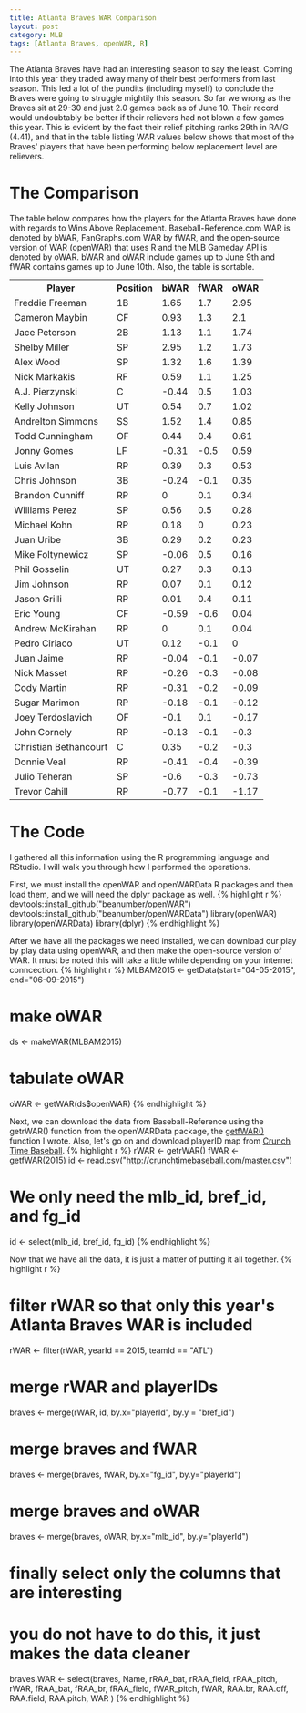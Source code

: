 ```yaml
---
title: Atlanta Braves WAR Comparison
layout: post
category: MLB
tags: [Atlanta Braves, openWAR, R]
---
```


The Atlanta Braves have had an interesting season to say the least. Coming into this year they traded away many of their best performers from last season. This led a lot of the pundits (including myself) to conclude the Braves were going to struggle mightily this season. So far we wrong as the Braves sit at 29-30 and just 2.0 games back as of June 10. Their record would undoubtably be better if their relievers had not blown a few games this year. This is evident by the fact their relief pitching ranks 29th in RA/G (4.41), and that in the table listing WAR values below shows that most of the Braves' players that have been performing below replacement level are relievers.

# The Comparison
The table below compares how the players for the Atlanta Braves have done with regards to Wins Above Replacement. Baseball-Reference.com WAR is denoted by bWAR, FanGraphs.com WAR by fWAR, and the open-source version of WAR (openWAR) that uses R and the MLB Gameday API is denoted by oWAR. bWAR and oWAR include games up to June 9th and fWAR contains games up to June 10th. Also, the table is sortable.
<table class="sortable" style="margin: 0px auto;">
    <tr>
        <th>Player</th>
        <th>Position</th>
        <th>bWAR</th>
        <th>fWAR</th>
        <th>oWAR</th>
    </tr>
    <tr>
        <td>Freddie Freeman</td>
        <td>1B</td>
        <td>1.65</td>
        <td>1.7</td>
        <td>2.95</td>
    </tr>
    <tr>
        <td>Cameron Maybin</td>
        <td>CF</td>
        <td>0.93</td>
        <td>1.3</td>
        <td>2.1</td>
    </tr>
    <tr>
        <td>Jace Peterson</td>
        <td>2B</td>
        <td>1.13</td>
        <td>1.1</td>
        <td>1.74</td>
    </tr>
    <tr>
        <td>Shelby Miller</td>
        <td>SP</td>
        <td>2.95</td>
        <td>1.2</td>
        <td>1.73</td>
    </tr>
    <tr>
        <td>Alex Wood</td>
        <td>SP</td>
        <td>1.32</td>
        <td>1.6</td>
        <td>1.39</td>
    </tr>
    <tr>
        <td>Nick Markakis</td>
        <td>RF</td>
        <td>0.59</td>
        <td>1.1</td>
        <td>1.25</td>
    </tr>
    <tr>
        <td>A.J. Pierzynski</td>
        <td>C</td>
        <td>-0.44</td>
        <td>0.5</td>
        <td>1.03</td>
    </tr>
    <tr>
        <td>Kelly Johnson</td>
        <td>UT</td>
        <td>0.54</td>
        <td>0.7</td>
        <td>1.02</td>
    </tr>
    <tr>
        <td>Andrelton Simmons</td>
        <td>SS</td>
        <td>1.52</td>
        <td>1.4</td>
        <td>0.85</td>
    </tr>
    <tr>
        <td>Todd Cunningham</td>
        <td>OF</td>
        <td>0.44</td>
        <td>0.4</td>
        <td>0.61</td>
    </tr>
    <tr>
        <td>Jonny Gomes</td>
        <td>LF</td>
        <td>-0.31</td>
        <td>-0.5</td>
        <td>0.59</td>
    </tr>
    <tr>
        <td>Luis Avilan</td>
        <td>RP</td>
        <td>0.39</td>
        <td>0.3</td>
        <td>0.53</td>
    </tr>
    <tr>
        <td>Chris Johnson</td>
        <td>3B</td>
        <td>-0.24</td>
        <td>-0.1</td>
        <td>0.35</td>
    </tr>
    <tr>
        <td>Brandon Cunniff</td>
        <td>RP</td>
        <td>0</td>
        <td>0.1</td>
        <td>0.34</td>
    </tr>
    <tr>
        <td>Williams Perez</td>
        <td>SP</td>
        <td>0.56</td>
        <td>0.5</td>
        <td>0.28</td>
    </tr>
    <tr>
        <td>Michael Kohn</td>
        <td>RP</td>
        <td>0.18</td>
        <td>0</td>
        <td>0.23</td>
    </tr>
    <tr>
        <td>Juan Uribe</td>
        <td>3B</td>
        <td>0.29</td>
        <td>0.2</td>
        <td>0.23</td>
    </tr>
    <tr>
        <td>Mike Foltynewicz</td>
        <td>SP</td>
        <td>-0.06</td>
        <td>0.5</td>
        <td>0.16</td>
    </tr>
    <tr>
        <td>Phil Gosselin</td>
        <td>UT</td>
        <td>0.27</td>
        <td>0.3</td>
        <td>0.13</td>
    </tr>
    <tr>
        <td>Jim Johnson</td>
        <td>RP</td>
        <td>0.07</td>
        <td>0.1</td>
        <td>0.12</td>
    </tr>
    <tr>
        <td>Jason Grilli</td>
        <td>RP</td>
        <td>0.01</td>
        <td>0.4</td>
        <td>0.11</td>
    </tr>
    <tr>
        <td>Eric Young</td>
        <td>CF</td>
        <td>-0.59</td>
        <td>-0.6</td>
        <td>0.04</td>
    </tr>
    <tr>
        <td>Andrew McKirahan</td>
        <td>RP</td>
        <td>0</td>
        <td>0.1</td>
        <td>0.04</td>
    </tr>
    <tr>
        <td>Pedro Ciriaco</td>
        <td>UT</td>
        <td>0.12</td>
        <td>-0.1</td>
        <td>0</td>
    </tr>
    <tr>
        <td>Juan Jaime</td>
        <td>RP</td>
        <td>-0.04</td>
        <td>-0.1</td>
        <td>-0.07</td>
    </tr>
    <tr>
        <td>Nick Masset</td>
        <td>RP</td>
        <td>-0.26</td>
        <td>-0.3</td>
        <td>-0.08</td>
    </tr>
    <tr>
        <td>Cody Martin</td>
        <td>RP</td>
        <td>-0.31</td>
        <td>-0.2</td>
        <td>-0.09</td>
    </tr>
    <tr>
        <td>Sugar Marimon</td>
        <td>RP</td>
        <td>-0.18</td>
        <td>-0.1</td>
        <td>-0.12</td>
    </tr>
    <tr>
        <td>Joey Terdoslavich</td>
        <td>OF</td>
        <td>-0.1</td>
        <td>0.1</td>
        <td>-0.17</td>
    </tr>
    <tr>
        <td>John Cornely</td>
        <td>RP</td>
        <td>-0.13</td>
        <td>-0.1</td>
        <td>-0.3</td>
    </tr>
    <tr>
        <td>Christian Bethancourt</td>
        <td>C</td>
        <td>0.35</td>
        <td>-0.2</td>
        <td>-0.3</td>
    </tr>
    <tr>
        <td>Donnie Veal</td>
        <td>RP</td>
        <td>-0.41</td>
        <td>-0.4</td>
        <td>-0.39</td>
    </tr>
    <tr>
        <td>Julio Teheran</td>
        <td>SP</td>
        <td>-0.6</td>
        <td>-0.3</td>
        <td>-0.73</td>
    </tr>
    <tr>
        <td>Trevor Cahill</td>
        <td>RP</td>
        <td>-0.77</td>
        <td>-0.1</td>
        <td>-1.17</td>
    </tr>
</table>

# The Code
I gathered all this information using the R programming language and RStudio. 
I will walk you through how I performed the operations. 

First, we must install the openWAR and openWARData R packages and then load 
them, and we will need the dplyr package as well.
{% highlight r %}
devtools::install_github("beanumber/openWAR")
devtools::install_github("beanumber/openWARData")
library(openWAR)
library(openWARData)
library(dplyr)
{% endhighlight %}

After we have all the packages we need installed, we can download our play by 
play data using openWAR, and then make the open-source version of WAR. It must 
be noted this will take a little while depending on your internet conncection.
{% highlight r %}
MLBAM2015 <- getData(start="04-05-2015", end="06-09-2015")
# make oWAR
ds <- makeWAR(MLBAM2015)
# tabulate oWAR
oWAR <- getWAR(ds$openWAR)
{% endhighlight %}

Next, we can download the data from Baseball-Reference using the getrWAR() 
function from the openWARData package, the [getfWAR()](/assets/getfWAR.R) 
function I wrote. Also, let's go on and download playerID map from [Crunch Time Baseball](http://crunchtimebaseball.com).
{% highlight r %}
rWAR <- getrWAR()
fWAR <- getfWAR(2015)
id <- read.csv("http://crunchtimebaseball.com/master.csv")
# We only need the mlb_id, bref_id, and fg_id 
id <- select(mlb_id, bref_id, fg_id)
{% endhighlight %}

Now that we have all the data, it is just a matter of putting it all together.
{% highlight r %}
# filter rWAR so that only this year's Atlanta Braves WAR is included
rWAR <- filter(rWAR, yearId == 2015, teamId == "ATL")
# merge rWAR and playerIDs
braves <- merge(rWAR, id, by.x="playerId", by.y = "bref_id")
# merge braves and fWAR
braves <- merge(braves, fWAR, by.x="fg_id", by.y="playerId")
# merge braves and oWAR
braves <- merge(braves, oWAR, by.x="mlb_id", by.y="playerId")
# finally select only the columns that are interesting 
# you do not have to do this, it just makes the data cleaner
braves.WAR <- select(braves, Name, rRAA_bat, rRAA_field, rRAA_pitch, rWAR, 
                            fRAA_bat, fRAA_br, fRAA_field, fWAR_pitch, fWAR, 
                            RAA.br, RAA.off, RAA.field, RAA.pitch, WAR )
{% endhighlight %}
